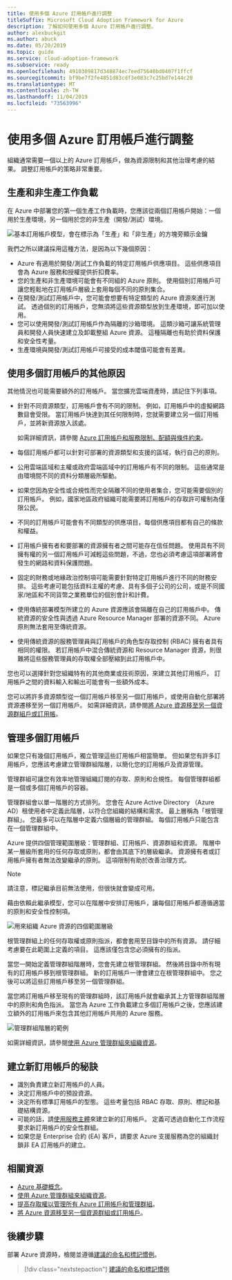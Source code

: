 ```yaml
---
title: 使用多個 Azure 訂用帳戶進行調整
titleSuffix: Microsoft Cloud Adoption Framework for Azure
description: 了解如何使用多個 Azure 訂用帳戶進行調整。
author: alexbuckgit
ms.author: abuck
ms.date: 05/20/2019
ms.topic: guide
ms.service: cloud-adoption-framework
ms.subservice: ready
ms.openlocfilehash: 4910309817d348874ec7eed75640bd0407f1ffcf
ms.sourcegitcommit: bf9be7f2fe4851d83cdf3e083c7c25bd7e144c20
ms.translationtype: MT
ms.contentlocale: zh-TW
ms.lasthandoff: 11/04/2019
ms.locfileid: "73563996"
---
```

# <a name="scale-with-multiple-azure-subscriptions"></a>使用多個 Azure 訂用帳戶進行調整

組織通常需要一個以上的 Azure 訂用帳戶，做為資源限制和其他治理考慮的結果。 調整訂用帳戶的策略非常重要。

## <a name="production-and-nonproduction-workloads"></a>生產和非生產工作負載

在 Azure 中部署您的第一個生產工作負載時，您應該從兩個訂用帳戶開始：一個用於生產環境，另一個用於您的非生產（開發/測試）環境。

![基本訂用帳戶模型，會在標示為「生產」和「非生產」的方塊旁顯示金鑰](../../_images/ready/basic-subscription-model.png)

我們之所以建議採用這種方法，是因為以下幾個原因：

- Azure 有適用於開發/測試工作負載的特定訂用帳戶供應項目。 這些供應項目會為 Azure 服務和授權提供折扣費率。
- 您的生產和非生產環境可能會有不同組的 Azure 原則。 使用個別訂用帳戶可讓您輕鬆地在訂用帳戶層級上套用每個不同的原則集合。
- 在開發/測試訂用帳戶中，您可能會想要有特定類型的 Azure 資源來進行測試。 透過個別的訂用帳戶，您無須將這些資源類型放到生產環境，即可加以使用。
- 您可以使用開發/測試訂用帳戶作為隔離的沙箱環境。 這類沙箱可讓系統管理員和開發人員快速建立及卸載整組 Azure 資源。 這種隔離也有助於資料保護和安全性考量。
- 生產環境與開發/測試訂用帳戶可接受的成本閾值可能會有差異。

## <a name="other-reasons-for-multiple-subscriptions"></a>使用多個訂用帳戶的其他原因

其他情況也可能需要額外的訂用帳戶。 當您擴充雲端資產時，請記住下列事項。

- 針對不同資源類型，訂用帳戶會有不同的限制。 例如，訂用帳戶中的虛擬網路數目會受限。 當訂用帳戶快達到其任何限制時，您就需要建立另一個訂用帳戶，並將新資源放入該處。

  如需詳細資訊，請參閱 [Azure 訂用帳戶和服務限制、配額與條件約束](https://docs.microsoft.com/azure/azure-subscription-service-limits)。

- 每個訂用帳戶都可以針對可部署的資源類型和支援的區域，執行自己的原則。

- 公用雲端區域和主權或政府雲端區域中的訂用帳戶有不同的限制。 這些通常是由環境間不同的資料分類層級所驅動。

- 如果您因為安全性或合規性而完全隔離不同的使用者集合，您可能需要個別的訂用帳戶。 例如，國家地區政府組織可能需要將訂用帳戶的存取許可權制為僅限公民。

- 不同的訂用帳戶可能會有不同類型的供應項目，每個供應項目都有自己的條款和權益。

- 訂用帳戶擁有者和要部署的資源擁有者之間可能存在信任問題。 使用具有不同擁有權的另一個訂用帳戶可減輕這些問題，不過，您也必須考慮這項部署將會發生的網路和資料保護問題。

- 固定的財務或地緣政治控制項可能需要針對特定訂用帳戶進行不同的財務安排。 這些考慮可能包括資料主權的考慮、具有多個子公司的公司，或是不同國家/地區和不同貨幣之業務單位的個別會計和計費。

- 使用傳統部署模型所建立的 Azure 資源應該會隔離在自己的訂用帳戶中。 傳統資源的安全性與透過 Azure Resource Manager 部署的資源不同。 Azure 原則無法套用至傳統資源。

- 使用傳統資源的服務管理員與訂用帳戶的角色型存取控制 (RBAC) 擁有者具有相同的權限。 若訂用帳戶中混合傳統資源和 Resource Manager 資源，則很難將這些服務管理員的存取權全部壓縮到此訂用帳戶中。

您也可以選擇針對您組織特有的其他商業或技術原因，來建立其他訂用帳戶。 訂用帳戶之間的資料輸入和輸出可能會有一些額外成本。

您可以將許多資源類型從一個訂用帳戶移至另一個訂用帳戶，或使用自動化部署將資源遷移至另一個訂用帳戶。 如需詳細資訊，請參閱[將 Azure 資源移至另一個資源群組戶或訂用帳](https://docs.microsoft.com/azure/azure-resource-manager/resource-group-move-resources)。

## <a name="manage-multiple-subscriptions"></a>管理多個訂用帳戶

如果您只有幾個訂用帳戶，獨立管理這些訂用帳戶相當簡單。 但如果您有許多訂用帳戶，您應該考慮建立管理群組階層，以簡化您的訂用帳戶及資源管理。

管理群組可讓您有效率地管理組織訂閱的存取、原則和合規性。 每個管理群組都是一個或多個訂用帳戶的容器。

管理群組會以單一階層的方式排列。 您會在 Azure Active Directory （Azure AD）租使用者中定義此階層，以符合您組織的結構和需求。 最上層稱為「根管理群組」。 您最多可以在階層中定義六個層級的管理群組。 每個訂用帳戶只能包含在一個管理群組中。

Azure 提供四個管理範圍層級：管理群組、訂用帳戶、資源群組和資源。 階層中某一層級所套用的任何存取或原則，都會由其底下的層級繼承。 資源擁有者或訂用帳戶擁有者無法改變繼承的原則。 這項限制有助於改善治理方式。

> [!NOTE]
> 請注意，標記繼承目前無法使用，但很快就會變成可用。

藉由依賴此繼承模型，您可以在階層中安排訂用帳戶，讓每個訂用帳戶都遵循適當的原則和安全性控制項。

![用來組織 Azure 資源的四個範圍層級](../../ready/azure-setup-guide/media/organize-resources/scope-levels.png)

根管理群組上的任何存取權或原則指派，都會套用至目錄中的所有資源。 請仔細考慮要在此範圍上定義的項目。 這應該僅包含您必須擁有的指派。

當您一開始定義管理群組階層時，您會先建立根管理群組。 然後將目錄中所有現有的訂用帳戶移到根管理群組。 新的訂用帳戶一律會建立在根管理群組中。 您之後可以將這些訂用帳戶移至另一個管理群組。

當您將訂用帳戶移至現有的管理群組時，該訂用帳戶就會繼承其上方管理群組階層中的原則和角色指派。 當您為 Azure 工作負載建立多個訂用帳戶之後，您應該建立額外的訂用帳戶來包含其他訂用帳戶共用的 Azure 服務。

![管理群組階層的範例](../../_images/ready/management-group-hierarchy.png)

如需詳細資訊，請參閱[使用 Azure 管理群組來組織資源](https://docs.microsoft.com/azure/governance/management-groups)。

## <a name="tips-for-creating-new-subscriptions"></a>建立新訂用帳戶的秘訣

- 識別負責建立新訂用帳戶的人員。
- 決定訂用帳戶中的預設資源。
- 決定所有標準訂用帳戶的型態。 這些考量包括 RBAC 存取、原則、標記和基礎結構資源。
- 可能的話，請[使用服務主體](https://docs.microsoft.com/azure/azure-resource-manager/grant-access-to-create-subscription)來建立新的訂用帳戶。 定義可透過自動化工作流程要求新訂用帳戶的安全性群組。
- 如果您是 Enterprise 合約 (EA) 客戶，請要求 Azure 支援服務為您的組織封鎖非 EA 訂用帳戶的建立。

## <a name="related-resources"></a>相關資源

- [Azure 基礎概念](../considerations/fundamental-concepts.md)。
- [使用 Azure 管理群組來組織資源](https://docs.microsoft.com/azure/governance/management-groups)。
- [提高存取權以管理所有 Azure 訂用帳戶和管理群組](https://docs.microsoft.com/azure/role-based-access-control/elevate-access-global-admin)。
- [將 Azure 資源移至另一個資源群組或訂用帳戶](https://docs.microsoft.com/azure/azure-resource-manager/resource-group-move-resources)。

## <a name="next-steps"></a>後續步驟

部署 Azure 資源時，檢閱並遵循[建議的命名和標記慣例](./naming-and-tagging.md)。

> [!div class="nextstepaction"]
> [建議的命名和標記慣例](./naming-and-tagging.md)
